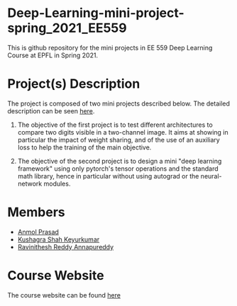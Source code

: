# Deep-Learning-mini-project-spring_2021_EE559

This is github repository for the mini projects in EE 559 Deep Learning Course at EPFL in Spring 2021.

# Project(s) Description

The project is composed of two mini projects described below. The detailed description can be seen [here](dlc-miniprojects.pdf).

1. The objective of the first project is to test different architectures to compare two digits visible in a two-channel image. It aims at showing in particular the impact of weight sharing, and of the use of an auxiliary loss to help the training of the main objective.

2. The objective of the second project is to design a mini "deep learning framework" using only pytorch's tensor operations and the standard math library, hence in particular without using autograd or the neural-network modules.

# Members

- [Anmol Prasad](anmol.prasad@epfl.ch)
- [Kushagra Shah Keyurkumar](kushagra.shah@epfl.ch)
- [Ravinithesh Reddy Annapureddy](ravinitheshreddy.github.io)

# Course Website

The course website can be found [here](https://fleuret.org/dlc/index.html)
